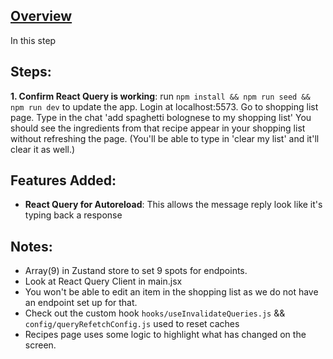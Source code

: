 ## [Overview]()

In this step 


## Steps:

**1. Confirm React Query is working**: run `npm install && npm run seed && npm run dev` to update the app. Login at localhost:5573. Go to shopping list page. Type in the chat 'add spaghetti bolognese to my shopping list' You should see the ingredients from that recipe appear in your shopping list without refreshing the page. (You'll be able to type in 'clear my list' and it'll clear it as well.)

## Features Added:

- **React Query for Autoreload**: This allows the message reply look like it's typing back a response

## Notes:
- Array(9) in Zustand store to set 9 spots for endpoints.
- Look at React Query Client in main.jsx
- You won't be able to edit an item in the shopping list as we do not have an endpoint set up for that. 
- Check out the custom hook `hooks/useInvalidateQueries.js` && `config/queryRefetchConfig.js` used to reset caches
- Recipes page uses some logic to highlight what has changed on the screen. 
